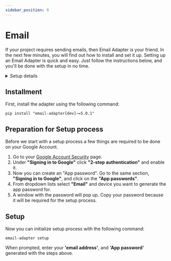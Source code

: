 ```yaml
---
sidebar_position: 9
---
```


# Email
If your project requires sending emails, then Email Adapter is your friend. In the next few minutes, you will find out
how to install and set it up. Setting up an Email Adapter is quick and easy. Just follow the instructions below, and you'll be done with the setup in no time.

<details>
  <summary>Setup details</summary>
  <div>
    <div><p><b>Environment variables:</b></p>
        <ul>
            <li>Email address to use (sender)</li>
            <li>App password of corresponding Google Account</li>
        </ul>
    </div>
    <div>
        <p><b>Installment:</b></p>
        <ul>
            <li><code>pip install "email-adapter[dev]~=5.0.1"</code></li>
        </ul>
    </div>
    <div>
        <p><b>Initialize setup:</b></p>
        <ul><li><p><code>email-adapter setup</code></p></li></ul>
    </div>
  </div>
</details>


## Installment
First, install the adapter using the following command:
```console
pip install "email-adapter[dev]~=5.0.1"
```
## Preparation for Setup process
Before we start with a setup process a few things are required to be done on your Google Account.

1. Go to your [Google Account Security](https://myaccount.google.com/security) page.
2. Under **"Signing in to Google"** click **"2-step authentication"** and enable it.
3. Now you can create an "App password". Go to the same section, **"Signing in to Google"**, and click on the **"App passwords"**.
4. From dropdown lists select **"Email"** and device you want to generate the app password for.  
5. A window with the password will pop up. Copy your password because it will be required for the setup process.

## Setup
Now you can initialize setup process with the following command:
```console
email-adapter setup
```
When prompted, enter your **'email address'**, and **'App password'** generated with the steps above.
